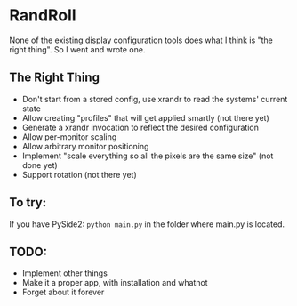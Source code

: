 # RandRoll

None of the existing display configuration tools does what I think is "the right thing".
So I went and wrote one.

## The Right Thing

* Don't start from a stored config, use xrandr to read the systems' current state
* Allow creating "profiles" that will get applied smartly (not there yet)
* Generate a xrandr invocation to reflect the desired configuration
* Allow per-monitor scaling
* Allow arbitrary monitor positioning
* Implement "scale everything so all the pixels are the same size" (not done yet)
* Support rotation (not there yet)

## To try:

If you have PySide2: `python main.py` in the folder where main.py is located.

## TODO:

* Implement other things
* Make it a proper app, with installation and whatnot
* Forget about it forever
